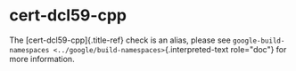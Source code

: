 # cert-dcl59-cpp

The [cert-dcl59-cpp]{.title-ref} check is an alias, please see
`google-build-namespaces <../google/build-namespaces>`{.interpreted-text
role="doc"} for more information.
